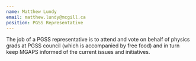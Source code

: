 ```yaml
---
name: Matthew Lundy
email: matthew.lundy@mcgill.ca
position: PGSS Representative
---
```


The job of a PGSS representative is to attend and vote on behalf of physics grads at PGSS council (which is accompanied by free food) and in turn keep MGAPS informed of the current issues and initiatives.